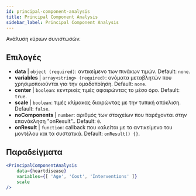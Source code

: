 ```yaml
---
id: principal-component-analysis
title: Principal Component Analysis
sidebar_label: Principal Component Analysis
---
```


Ανάλυση κύριων συνιστωσών.

## Επιλογές

* __data__ | `object (required)`: αντικείμενο των πινάκων τιμών. Default: `none`.
* __variables__ | `array<string> (required)`: ονόματα μεταβλητών που χρησιμοποιούνται για την ομαδοποίηση. Default: `none`.
* __center__ | `boolean`: κεντρικές τιμές αφαιρώντας το μέσο όρο. Default: `true`.
* __scale__ | `boolean`: τιμές κλίμακας διαιρώντας με την τυπική απόκλιση. Default: `false`.
* __noComponents__ | `number`: αριθμός των στοιχείων που παρέχονται στην επανάκληση "onResult".. Default: `0`.
* __onResult__ | `function`: callback που καλείται με το αντικείμενο του μοντέλου και τα συστατικά. Default: `onResult() {}`.


## Παραδείγματα

```jsx live
<PrincipalComponentAnalysis 
    data={heartdisease} 
    variables={[ 'Age', 'Cost', 'Interventions' ]}
    scale
/>
```

